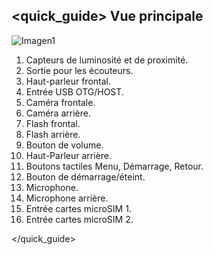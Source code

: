 ## <quick_guide> Vue principale

![Imagen1](http://static.energysistem.com/images/manuals/39594/53738a86b238b.jpg)

1. Capteurs de luminosité et de proximité.
2. Sortie pour les écouteurs.
3. Haut-parleur frontal.
4. Entrée USB OTG/HOST.
5. Caméra frontale.
6. Caméra arrière.
7. Flash frontal.
8. Flash arrière.
9. Bouton de volume.
10. Haut-Parleur arrière.
11. Boutons tactiles Menu, Démarrage, Retour.
12. Bouton de démarrage/éteint.
13. Microphone.
14. Microphone arrière.
15. Entrée cartes microSIM 1.
16. Entrée cartes microSIM 2.

</quick_guide>
